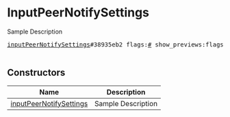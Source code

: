 # InputPeerNotifySettings

Sample Description

<pre>
<a href="../constructor/inputPeerNotifySettings.md">inputPeerNotifySettings</a>#38935eb2 flags:<a href="../type/#.md">#</a> show_previews:flags.0?<a href="../type/true.md">true</a> silent:flags.1?<a href="../type/true.md">true</a> mute_until:<a href="../type/int.md">int</a> sound:<a href="../type/string.md">string</a> = <a href="../type/InputPeerNotifySettings.md">InputPeerNotifySettings</a>;

</pre>

## Constructors

| Name | Description |
|------|-------------|
| [inputPeerNotifySettings](../constructor/inputPeerNotifySettings.md) | Sample Description |

